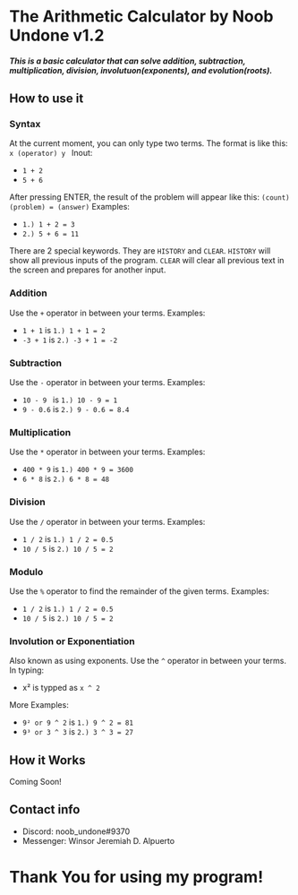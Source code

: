 # The Arithmetic Calculator by Noob Undone v1.2
##### This is a basic calculator that can solve addition, subtraction, multiplication, division, involutuon(exponents), and evolution(roots).
## How to use it
### Syntax
At the current moment, you can only type two terms. The format is like this: ```x (operator) y ```
Inout:
- ```1 + 2```
- ```5 + 6 ```

After pressing ENTER, the result of the problem will appear like this: ```(count) (problem) = (answer)```
Examples:
- ```1.) 1 + 2 = 3```
- ```2.) 5 + 6 = 11 ```

There are 2 special keywords. They are ```HISTORY``` and ```CLEAR```. ```HISTORY``` will show all previous inputs of the program. ```CLEAR``` will clear all previous text in the screen and prepares for another input.
### Addition
Use the ```+``` operator in between your terms.
Examples:
- ```1 + 1``` is ```1.) 1 + 1 = 2```
- ```-3 + 1``` is ```2.) -3 + 1 = -2```

### Subtraction 
Use the ```-``` operator in between your terms.
Examples:
- ```10 - 9 ``` is ```1.) 10 - 9 = 1```
- ```9 - 0.6``` is ```2.) 9 - 0.6 = 8.4```

### Multiplication
Use the ```*``` operator in between your terms.
Examples:
- ```400 * 9``` is ```1.) 400 * 9 = 3600```
- ```6 * 8``` is ```2.) 6 * 8 = 48```

### Division
Use the ```/``` operator in between your terms.
Examples:
- ```1 / 2``` is ```1.) 1 / 2 = 0.5```
- ```10 / 5``` is ```2.) 10 / 5 = 2```

### Modulo
Use the ```%``` operator to find the remainder of the given terms.
Examples:
- ```1 / 2``` is ```1.) 1 / 2 = 0.5```
- ```10 / 5``` is ```2.) 10 / 5 = 2```

### Involution or Exponentiation
Also known as using exponents. Use the ```^``` operator in between your terms.
In typing:
- x² is typped as ```x ^ 2```

More Examples:
- ```9² or 9 ^ 2``` is ```1.) 9 ^ 2 = 81```
- ```9³ or 3 ^ 3``` is ```2.) 3 ^ 3 = 27```

## How it Works
Coming Soon!

## Contact info
- Discord: noob_undone#9370
- Messenger: Winsor Jeremiah D. Alpuerto

# Thank You for using my program!